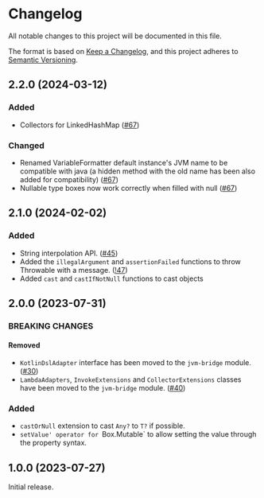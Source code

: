 # Changelog

All notable changes to this project will be documented in this file.

The format is based on [Keep a Changelog](https://keepachangelog.com/en/1.1.0/), and this project adheres to
[Semantic Versioning](https://semver.org/spec/v2.0.0.html).

## 2.2.0 (2024-03-12)

### Added
 
- Collectors for LinkedHashMap 
([#67](https://github.com/Black-Kamelia/Sprinkler/pull/67/commits/e546a63e410f96c212ba5c0c7c48b5ccd752c04f))

### Changed

- Renamed VariableFormatter default instance's JVM name to be compatible with java (a hidden method with the old name has
been also added for compatibility)
([#67](https://github.com/Black-Kamelia/Sprinkler/pull/67/commits/e546a63e410f96c212ba5c0c7c48b5ccd752c04f))
- Nullable type boxes now work correctly when filled with null
([#67](https://github.com/Black-Kamelia/Sprinkler/pull/67/commits/e546a63e410f96c212ba5c0c7c48b5ccd752c04f))


## 2.1.0 (2024-02-02)

### Added

- String interpolation API. ([#45](https://github.com/Black-Kamelia/Sprinkler/issues/45))
- Added the `illegalArgument` and `assertionFailed` functions to throw Throwable with a message.
([!47](https://github.com/Black-Kamelia/Sprinkler/pull/47))
- Added `cast` and `castIfNotNull` functions to cast objects

## 2.0.0 (2023-07-31)

### BREAKING CHANGES

#### Removed

- `KotlinDslAdapter` interface has been moved to the `jvm-bridge` module.
([#30](https://github.com/Black-Kamelia/Sprinkler/issues/30))
- `LambdaAdapters`, `InvokeExtensions` and `CollectorExtensions` classes have been moved to the `jvm-bridge` module.
([#40](https://github.com/Black-Kamelia/Sprinkler/issues/40))

### Added

- `castOrNull` extension to cast `Any?` to `T?` if possible.
- `setValue' operator for `Box.Mutable` to allow setting the value through the property syntax.

## 1.0.0 (2023-07-27)

Initial release.
